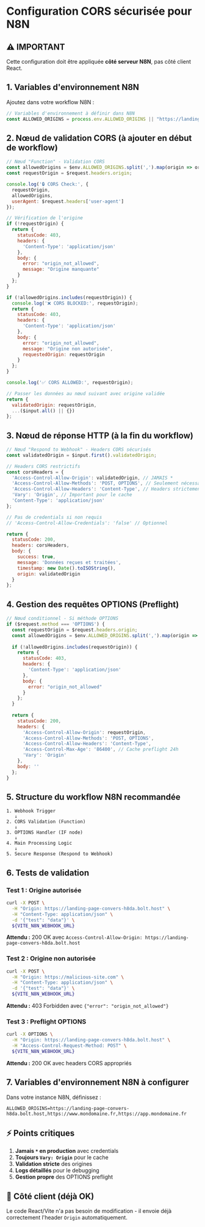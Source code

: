 # Configuration CORS sécurisée pour N8N

## ⚠️ IMPORTANT
Cette configuration doit être appliquée **côté serveur N8N**, pas côté client React.

## 1. Variables d'environnement N8N

Ajoutez dans votre workflow N8N :

```javascript
// Variables d'environnement à définir dans N8N
const ALLOWED_ORIGINS = process.env.ALLOWED_ORIGINS || "https://landing-page-convers-h8da.bolt.host,https://www.mondomaine.fr,https://app.mondomaine.fr";
```

## 2. Nœud de validation CORS (à ajouter en début de workflow)

```javascript
// Nœud "Function" - Validation CORS
const allowedOrigins = $env.ALLOWED_ORIGINS.split(',').map(origin => origin.trim());
const requestOrigin = $request.headers.origin;

console.log('🔒 CORS Check:', {
  requestOrigin,
  allowedOrigins,
  userAgent: $request.headers['user-agent']
});

// Vérification de l'origine
if (!requestOrigin) {
  return {
    statusCode: 403,
    headers: {
      'Content-Type': 'application/json'
    },
    body: {
      error: "origin_not_allowed",
      message: "Origine manquante"
    }
  };
}

if (!allowedOrigins.includes(requestOrigin)) {
  console.log('❌ CORS BLOCKED:', requestOrigin);
  return {
    statusCode: 403,
    headers: {
      'Content-Type': 'application/json'
    },
    body: {
      error: "origin_not_allowed",
      message: "Origine non autorisée",
      requestedOrigin: requestOrigin
    }
  };
}

console.log('✅ CORS ALLOWED:', requestOrigin);

// Passer les données au nœud suivant avec origine validée
return {
  validatedOrigin: requestOrigin,
  ...($input.all() || {})
};
```

## 3. Nœud de réponse HTTP (à la fin du workflow)

```javascript
// Nœud "Respond to Webhook" - Headers CORS sécurisés
const validatedOrigin = $input.first().validatedOrigin;

// Headers CORS restrictifs
const corsHeaders = {
  'Access-Control-Allow-Origin': validatedOrigin, // JAMAIS *
  'Access-Control-Allow-Methods': 'POST, OPTIONS', // Seulement nécessaires
  'Access-Control-Allow-Headers': 'Content-Type', // Headers strictement nécessaires
  'Vary': 'Origin', // Important pour le cache
  'Content-Type': 'application/json'
};

// Pas de credentials si non requis
// 'Access-Control-Allow-Credentials': 'false' // Optionnel

return {
  statusCode: 200,
  headers: corsHeaders,
  body: {
    success: true,
    message: 'Données reçues et traitées',
    timestamp: new Date().toISOString(),
    origin: validatedOrigin
  }
};
```

## 4. Gestion des requêtes OPTIONS (Preflight)

```javascript
// Nœud conditionnel - Si méthode OPTIONS
if ($request.method === 'OPTIONS') {
  const requestOrigin = $request.headers.origin;
  const allowedOrigins = $env.ALLOWED_ORIGINS.split(',').map(origin => origin.trim());
  
  if (!allowedOrigins.includes(requestOrigin)) {
    return {
      statusCode: 403,
      headers: {
        'Content-Type': 'application/json'
      },
      body: {
        error: "origin_not_allowed"
      }
    };
  }
  
  return {
    statusCode: 200,
    headers: {
      'Access-Control-Allow-Origin': requestOrigin,
      'Access-Control-Allow-Methods': 'POST, OPTIONS',
      'Access-Control-Allow-Headers': 'Content-Type',
      'Access-Control-Max-Age': '86400', // Cache preflight 24h
      'Vary': 'Origin'
    },
    body: ''
  };
}
```

## 5. Structure du workflow N8N recommandée

```
1. Webhook Trigger
   ↓
2. CORS Validation (Function)
   ↓
3. OPTIONS Handler (IF node)
   ↓
4. Main Processing Logic
   ↓
5. Secure Response (Respond to Webhook)
```

## 6. Tests de validation

### Test 1 : Origine autorisée
```bash
curl -X POST \
  -H "Origin: https://landing-page-convers-h8da.bolt.host" \
  -H "Content-Type: application/json" \
  -d '{"test": "data"}' \
  ${VITE_N8N_WEBHOOK_URL}
```
**Attendu :** 200 OK avec `Access-Control-Allow-Origin: https://landing-page-convers-h8da.bolt.host`

### Test 2 : Origine non autorisée
```bash
curl -X POST \
  -H "Origin: https://malicious-site.com" \
  -H "Content-Type: application/json" \
  -d '{"test": "data"}' \
  ${VITE_N8N_WEBHOOK_URL}
```
**Attendu :** 403 Forbidden avec `{"error": "origin_not_allowed"}`

### Test 3 : Preflight OPTIONS
```bash
curl -X OPTIONS \
  -H "Origin: https://landing-page-convers-h8da.bolt.host" \
  -H "Access-Control-Request-Method: POST" \
  ${VITE_N8N_WEBHOOK_URL}
```
**Attendu :** 200 OK avec headers CORS appropriés

## 7. Variables d'environnement N8N à configurer

Dans votre instance N8N, définissez :
```
ALLOWED_ORIGINS=https://landing-page-convers-h8da.bolt.host,https://www.mondomaine.fr,https://app.mondomaine.fr
```

## ⚡ Points critiques

1. **Jamais `*` en production** avec credentials
2. **Toujours `Vary: Origin`** pour le cache
3. **Validation stricte** des origines
4. **Logs détaillés** pour le debugging
5. **Gestion propre** des OPTIONS preflight

## 🔧 Côté client (déjà OK)

Le code React/Vite n'a pas besoin de modification - il envoie déjà correctement l'header `Origin` automatiquement.